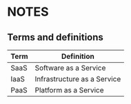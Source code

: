 # NOTES

## Terms and definitions

| Term | Definition |
|------|------------|
| SaaS | Software as a Service |
| IaaS | Infrastructure as a Service |
| PaaS | Platform as a Service |
